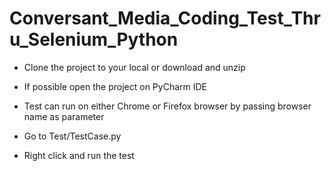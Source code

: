 # Conversant_Media_Coding_Test_Thru_Selenium_Python

- Clone the project to your local or download and unzip 
- If possible open the project on PyCharm IDE

- Test can run on either Chrome or Firefox browser by passing browser name as parameter
- Go to Test/TestCase.py
- Right click and run the test
